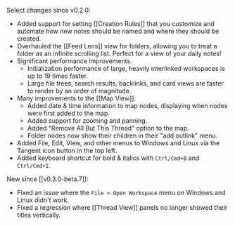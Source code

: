 Select changes since v0.2.0:
+ Added support for setting [[Creation Rules]] that you customize and automate how new notes should be named and where they should be created.
+ Overhauled the [[Feed Lens]] view for folders, allowing you to treat a folder as an infinite scrolling list. Perfect for a view of your daily notes!
+ Significant performance improvements. 
	+ Initialization performance of large, heavily interlinked workspaces is up to 19 times faster.
	+ Large file trees, search results, backlinks, and card views are faster to render by an order of magnitude.
+ Many improvements to the [[Map View]]:
	+ Added date & time information to map nodes, displaying when nodes were first added to the map.
	+ Added support for zooming and panning.
	+ Added "Remove All But This Thread" option to the map.
	+ Folder nodes now show their children in their "add outlink" menu.
+ Added File, Edit, View, and other menus to Windows and Linux via the Tangent icon button in the top left.
+ Added keyboard shortcut for bold & italics with `Ctrl/Cmd+B` and `Ctrl/Cmd+I`.

New since [[v0.3.0-beta.7]]:
- Fixed an issue where the `File > Open Workspace` menu on Windows and Linux didn't work.
- Fixed a regression where [[Thread View]] panels no longer showed their titles vertically.